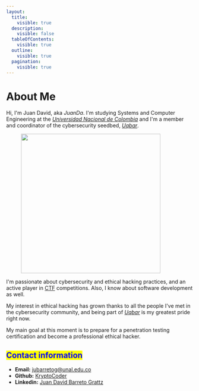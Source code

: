 ```yaml
---
layout:
  title:
    visible: true
  description:
    visible: false
  tableOfContents:
    visible: true
  outline:
    visible: true
  pagination:
    visible: true
---
```


# About Me

Hi, I'm Juan David, aka _JuanDa_. I'm studying Systems and Computer Engineering at the [_Universidad Nacional de Colombia_](https://unal.edu.co/) and I'm a member and coordinator of the cybersecurity seedbed, [_Uqbar_](https://www.instagram.com/uqbarun/).

<figure><img src="../.gitbook/assets/image (18) (1) (1).png" alt="" width="375"><figcaption></figcaption></figure>

I'm passionate about cybersecurity and ethical hacking practices, and an active player in [CTF](../practical-skill-development/capture-the-flag-ctf-competitions.md) competitions. Also, I know about software development as well.

My interest in ethical hacking has grown thanks to all the people I've met in the cybersecurity community, and being part of [_Uqbar_](https://www.instagram.com/uqbarun/) is my greatest pride right now.

My main goal at this moment is to prepare for a penetration testing certification and become a professional ethical hacker.

## <mark style="color:blue;">Contact information</mark>

* **Email:** [jubarretog@unal.edu.co](https://app.gitbook.com/u/cdbSbVEtWCP0IKRHa0p28S49E1o2)
* **Github:** [KryptoCoder](https://github.com/jubarretog)
* **Linkedin:** [Juan David Barreto Grattz](https://www.linkedin.com/in/juan-david-barreto-grattz/)
